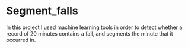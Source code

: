 # Segment_falls
In this project I used machine learning tools in order to detect whether a record of 20 minutes contains a fall, and segments the minute that it occurred in. 
